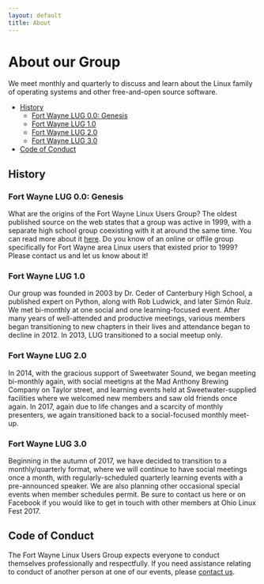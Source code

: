 ```yaml
---
layout: default
title: About
---
```

# About our Group
We meet monthly and quarterly to discuss and learn about the Linux family of operating systems and other free-and-open source software.

- [History](#history)
	- [Fort Wayne LUG 0.0: Genesis](#fort-wayne-lug-00-genesis)
	- [Fort Wayne LUG 1.0](#fort-wayne-lug-10)
	- [Fort Wayne LUG 2.0](#fort-wayne-lug-20)
	- [Fort Wayne LUG 3.0](#fort-wayne-lug-30)
- [Code of Conduct](#code-of-conduct)

## History

### Fort Wayne LUG 0.0: Genesis
What are the origins of the Fort Wayne Linux Users Group? The oldest published source on the web states that a group was active in 1999, with a separate high school group coexisting with it at around the same time. You can read more about it [here](http://fwlug.tripod.com/fwlug.html). Do you know of an online or offile group specifically for Fort Wayne area Linux users that existed prior to 1999? Please contact us and let us know about it!

### Fort Wayne LUG 1.0
Our group was founded in 2003 by Dr. Ceder of Canterbury High School, a published expert on Python, along with Rob Ludwick, and later Simón Ruíz. We met bi-monthly at one social and one learning-focused event. After many years of well-attended and productive meetings, various members began transitioning to new chapters in their lives and attendance began to decline in 2012. In 2013, LUG transitioned to a social meetup only.

### Fort Wayne LUG 2.0
In 2014, with the gracious support of Sweetwater Sound, we began meeting bi-monthly again, with social meetigns at the Mad Anthony Brewing Company on Taylor street, and learning events held at Sweetwater-supplied facilities where we welcomed new members and saw old friends once again. In 2017, again due to life changes and a scarcity of monthly presenters, we again transitioned back to a social-focused monthly meet-up.

### Fort Wayne LUG 3.0
Beginning in the autumn of 2017, we have decided to transition to a monthly/quarterly format, where we will continue to have social meetings once a month, with regularly-scheduled quarterly learning events with a pre-announced speaker. We are also planning other occasional special events when member schedules permit. Be sure to contact us here or on Facebook if you would like to get in touch with other members at Ohio Linux Fest 2017.


## Code of Conduct
The Fort Wayne Linux Users Group expects everyone to conduct themselves professionally and respectfully. If you need assistance relating to conduct of another person at one of our events, please [contact us](mailto:contact@fortwaynelinux.org).
